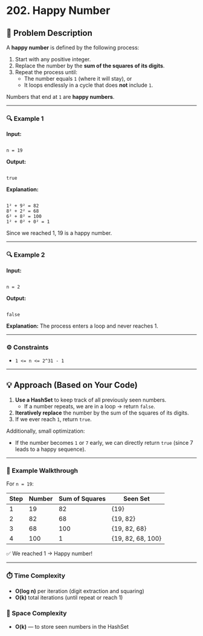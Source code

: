 # 202. Happy Number

## 🧩 Problem Description

A **happy number** is defined by the following process:

1. Start with any positive integer.
2. Replace the number by the **sum of the squares of its digits**.
3. Repeat the process until:
   - The number equals `1` (where it will stay), or
   - It loops endlessly in a cycle that does **not** include `1`.

Numbers that end at `1` are **happy numbers**.

---

### 🔍 Example 1

**Input:**

```

n = 19

```

**Output:**

```

true

```

**Explanation:**

```

1² + 9² = 82
8² + 2² = 68
6² + 8² = 100
1² + 0² + 0² = 1

```

Since we reached 1, 19 is a happy number.

---

### 🔍 Example 2

**Input:**

```

n = 2

```

**Output:**

```

false

```

**Explanation:**
The process enters a loop and never reaches 1.

---

### ⚙️ Constraints

- `1 <= n <= 2^31 - 1`

---

## 💡 Approach (Based on Your Code)

1. **Use a HashSet** to keep track of all previously seen numbers.
   - If a number repeats, we are in a loop → return `false`.
2. **Iteratively replace** the number by the sum of the squares of its digits.
3. If we ever reach `1`, return `true`.

Additionally, small optimization:

- If the number becomes `1` or `7` early, we can directly return `true` (since 7 leads to a happy sequence).

---

### 🧠 Example Walkthrough

For `n = 19`:

| Step | Number | Sum of Squares | Seen Set          |
| ---- | ------ | -------------- | ----------------- |
| 1    | 19     | 82             | {19}              |
| 2    | 82     | 68             | {19, 82}          |
| 3    | 68     | 100            | {19, 82, 68}      |
| 4    | 100    | 1              | {19, 82, 68, 100} |

✅ We reached 1 → Happy number!

---

### ⏱️ Time Complexity

- **O(log n)** per iteration (digit extraction and squaring)
- **O(k)** total iterations (until repeat or reach 1)

### 💾 Space Complexity

- **O(k)** — to store seen numbers in the HashSet
